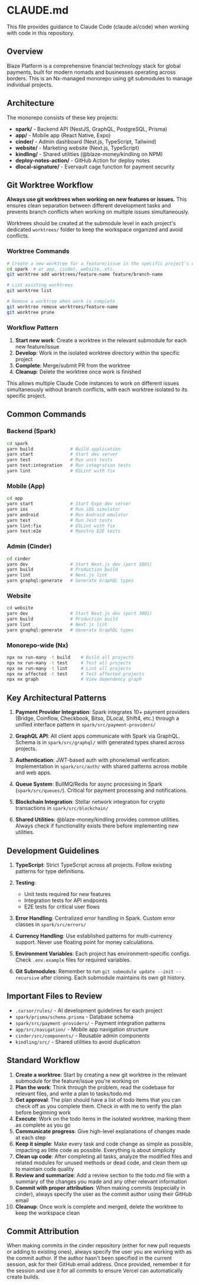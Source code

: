 # CLAUDE.md

This file provides guidance to Claude Code (claude.ai/code) when working with code in this repository.

## Overview

Blaze Platform is a comprehensive financial technology stack for global payments, built for modern nomads and businesses operating across borders. This is an Nx-managed monorepo using git submodules to manage individual projects.

## Architecture

The monorepo consists of these key projects:

- **spark/** - Backend API (NestJS, GraphQL, PostgreSQL, Prisma)
- **app/** - Mobile app (React Native, Expo)
- **cinder/** - Admin dashboard (Next.js, TypeScript, Tailwind)
- **website/** - Marketing website (Next.js, TypeScript)
- **kindling/** - Shared utilities (@blaze-money/kindling on NPM)
- **deploy-notes-action/** - GitHub Action for deploy notes
- **dlocal-signature/** - Evervault cage function for payment security

## Git Worktree Workflow

**Always use git worktrees when working on new features or issues.** This ensures clean separation between different development tasks and prevents branch conflicts when working on multiple issues simultaneously.

Worktrees should be created at the submodule level in each project's dedicated `worktrees/` folder to keep the workspace organized and avoid conflicts.

### Worktree Commands

```bash
# Create a new worktree for a feature/issue in the specific project's worktrees folder
cd spark  # or app, cinder, website, etc.
git worktree add worktrees/feature-name feature/branch-name

# List existing worktrees
git worktree list

# Remove a worktree when work is complete
git worktree remove worktrees/feature-name
git worktree prune
```

### Workflow Pattern

1. **Start new work**: Create a worktree in the relevant submodule for each new feature/issue
2. **Develop**: Work in the isolated worktree directory within the specific project
3. **Complete**: Merge/submit PR from the worktree
4. **Cleanup**: Delete the worktree once work is finished

This allows multiple Claude Code instances to work on different issues simultaneously without branch conflicts, with each worktree isolated to its specific project.

## Common Commands

### Backend (Spark)

```bash
cd spark
yarn build              # Build application
yarn start              # Start dev server
yarn test               # Run unit tests
yarn test:integration   # Run integration tests
yarn lint               # ESLint with fix
```

### Mobile (App)

```bash
cd app
yarn start              # Start Expo dev server
yarn ios                # Run iOS simulator
yarn android            # Run Android emulator
yarn test               # Run Jest tests
yarn lint:fix           # ESLint with fix
yarn test:e2e           # Maestro E2E tests
```

### Admin (Cinder)

```bash
cd cinder
yarn dev                # Start Next.js dev (port 3001)
yarn build              # Production build
yarn lint               # Next.js lint
yarn graphql:generate   # Generate GraphQL types
```

### Website

```bash
cd website
yarn dev                # Start Next.js dev (port 3001)
yarn build              # Production build
yarn lint               # Next.js lint
yarn graphql:generate   # Generate GraphQL types
```

### Monorepo-wide (Nx)

```bash
npx nx run-many -t build    # Build all projects
npx nx run-many -t test     # Test all projects
npx nx run-many -t lint     # Lint all projects
npx nx affected -t test     # Test affected projects
npx nx graph                # View dependency graph
```

## Key Architectural Patterns

1. **Payment Provider Integration**: Spark integrates 10+ payment providers (Bridge, Coinflow, Checkbook, Bitso, DLocal, Shift4, etc.) through a unified interface pattern in `spark/src/payment-providers/`

2. **GraphQL API**: All client apps communicate with Spark via GraphQL. Schema is in `spark/src/graphql/` with generated types shared across projects.

3. **Authentication**: JWT-based auth with phone/email verification. Implementation in `spark/src/auth/` with shared patterns across mobile and web apps.

4. **Queue System**: BullMQ/Redis for async processing in Spark (`spark/src/queues/`). Critical for payment processing and notifications.

5. **Blockchain Integration**: Stellar network integration for crypto transactions in `spark/src/blockchain/`

6. **Shared Utilities**: @blaze-money/kindling provides common utilities. Always check if functionality exists there before implementing new utilities.

## Development Guidelines

1. **TypeScript**: Strict TypeScript across all projects. Follow existing patterns for type definitions.

2. **Testing**:

   - Unit tests required for new features
   - Integration tests for API endpoints
   - E2E tests for critical user flows

3. **Error Handling**: Centralized error handling in Spark. Custom error classes in `spark/src/errors/`

4. **Currency Handling**: Use established patterns for multi-currency support. Never use floating point for money calculations.

5. **Environment Variables**: Each project has environment-specific configs. Check `.env.example` files for required variables.

6. **Git Submodules**: Remember to run `git submodule update --init --recursive` after cloning. Each submodule maintains its own git history.

## Important Files to Review

- `.cursor/rules/` - AI development guidelines for each project
- `spark/prisma/schema.prisma` - Database schema
- `spark/src/payment-providers/` - Payment integration patterns
- `app/src/navigation/` - Mobile app navigation structure
- `cinder/src/components/` - Reusable admin components
- `kindling/src/` - Shared utilities to avoid duplication

## Standard Workflow

1. **Create a worktree**: Start by creating a new git worktree in the relevant submodule for the feature/issue you're working on
2. **Plan the work**: Think through the problem, read the codebase for relevant files, and write a plan to tasks/todo.md
3. **Get approval**: The plan should have a list of todo items that you can check off as you complete them. Check in with me to verify the plan before beginning work
4. **Execute**: Work on the todo items in the isolated worktree, marking them as complete as you go
5. **Communicate progress**: Give high-level explanations of changes made at each step
6. **Keep it simple**: Make every task and code change as simple as possible, impacting as little code as possible. Everything is about simplicity
7. **Clean up code**: After completing all tasks, analyze the modified files and related modules for unused methods or dead code, and clean them up to maintain code quality
8. **Review and summarize**: Add a review section to the todo.md file with a summary of the changes you made and any other relevant information
9. **Commit with proper attribution**: When making commits (especially in cinder), always specify the user as the commit author using their GitHub email
10. **Cleanup**: Once work is complete and merged, delete the worktree to keep the workspace clean

## Commit Attribution

When making commits in the cinder repository (either for new pull requests or adding to existing ones), always specify the user you are working with as the commit author. If the author hasn't been specified in the current session, ask for their GitHub email address. Once provided, remember it for the session and use it for all commits to ensure Vercel can automatically create builds.
